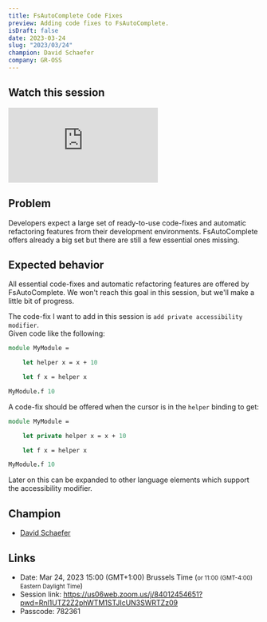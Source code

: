 ```yaml
---
title: FsAutoComplete Code Fixes
preview: Adding code fixes to FsAutoComplete.
isDraft: false
date: 2023-03-24
slug: "2023/03/24"
champion: David Schaefer
company: GR-OSS
---
```


## Watch this session

<div class="ratio ratio-16x9 mb-4">
    <iframe src="https://www.youtube.com/embed/Fr7ie7KDE8E" title="YouTube video player" frameborder="0" allow="accelerometer; autoplay; clipboard-write; encrypted-media; gyroscope; picture-in-picture; web-share" allowfullscreen></iframe>
</div>

## Problem

Developers expect a large set of ready-to-use code-fixes and automatic refactoring features from their development environments.
FsAutoComplete offers already a big set but there are still a few essential ones missing.

## Expected behavior

All essential code-fixes and automatic refactoring features are offered by FsAutoComplete. We won't reach this goal in this session, but we'll make a little bit of progress.

The code-fix I want to add in this session is `add private accessibility modifier`.  
Given code like the following:

```fsharp
module MyModule =

    let helper x = x + 10

    let f x = helper x

MyModule.f 10
```

A code-fix should be offered when the cursor is in the `helper` binding to get:

```fsharp
module MyModule =

    let private helper x = x + 10

    let f x = helper x

MyModule.f 10
```

Later on this can be expanded to other language elements which support the accessibility modifier.

## Champion

- [David Schaefer](https://twitter.com/dawe70704856)

## Links

- Date: Mar 24, 2023 15:00 (GMT+1:00) Brussels Time (<small>or 11:00 (GMT-4:00) Eastern Daylight Time</small>)
- Session link: https://us06web.zoom.us/j/84012454651?pwd=Rnl1UTZ2Z2phWTM1STJIcUN3SWRTZz09
- Passcode: 782361
